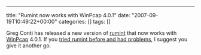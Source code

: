 ---
title: "Rumint now works with WinPcap 4.0.1"
date: "2007-09-19T10:49:22+00:00"
categories: []
tags: []

Greg Conti has released a new version of <a href="http://www.rumint.org/">rumint</a> that now works with <a href="http://www.winpcap.org/">WinPcap</a> 4.0.1. If you <a href="http://techteapot.com/packet-visualization-with-rumint/">tried rumint before and had problems</a>, I suggest you give it another go.
